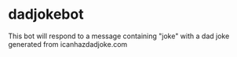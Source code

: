 # dadjokebot

This bot will respond to a message containing "joke" with a dad joke generated from icanhazdadjoke.com
